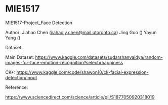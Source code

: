 # MIE1517
MIE1517-Project_Face Detection

Author: 
Jiahao Chen (jiahaoly.chen@mail.utoronto.ca)
Jing Guo ()
Yayun Yang ()

Dataset:

Main Dataset: https://www.kaggle.com/datasets/sudarshanvaidya/random-images-for-face-emotion-recognition?select=happiness

CK+: https://www.kaggle.com/code/shawon10/ck-facial-expression-detection/input

Reference:

https://www.sciencedirect.com/science/article/pii/S1877050920318019
